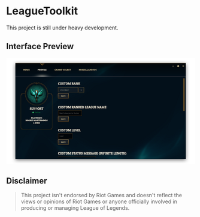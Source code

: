 # LeagueToolkit

This project is still under heavy development.

## Interface Preview

![Preview](https://github.com/4dams/LeagueToolkit/blob/master/LeagueToolkit/assets/preview.png)

## Disclaimer

> This project isn't endorsed by Riot Games and doesn't reflect the views or opinions of Riot Games or anyone officially involved in producing or managing League of Legends.
